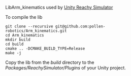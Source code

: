 LibArm_kinematics used by [Unity Reachy Simulator](https://github.com/pollen-robotics/reachy2021-unity-package)

To compile the lib
```
git clone --recursive git@github.com:pollen-robotics/Arm_kinematics.git
cd Arm_kinematics
mkdir build
cd build
cmake .. -DCMAKE_BUILD_TYPE=Release
make -j
```
Copy the lib from the *build* directory to the *Packages/ReachySimulator/Plugins* of your Unity project.

